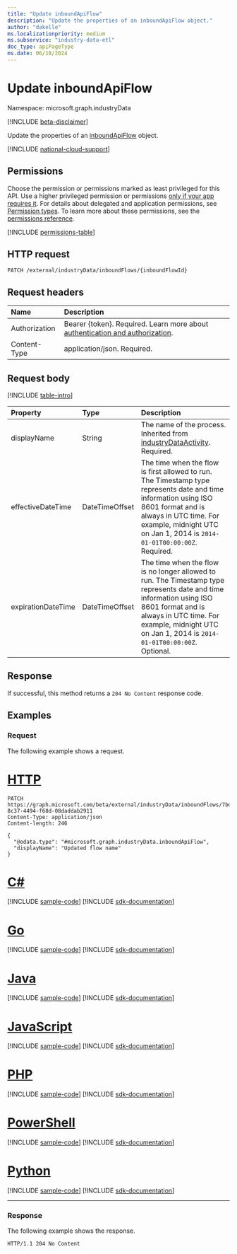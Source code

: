 ```yaml
---
title: "Update inboundApiFlow"
description: "Update the properties of an inboundApiFlow object."
author: "dakelle"
ms.localizationpriority: medium
ms.subservice: "industry-data-etl"
doc_type: apiPageType
ms.date: 06/18/2024
---
```


# Update inboundApiFlow

Namespace: microsoft.graph.industryData

[!INCLUDE [beta-disclaimer](../../includes/beta-disclaimer.md)]

Update the properties of an [inboundApiFlow](../resources/industrydata-inboundapiflow.md) object.

[!INCLUDE [national-cloud-support](../../includes/global-only.md)]

## Permissions

Choose the permission or permissions marked as least privileged for this API. Use a higher privileged permission or permissions [only if your app requires it](/graph/permissions-overview#best-practices-for-using-microsoft-graph-permissions). For details about delegated and application permissions, see [Permission types](/graph/permissions-overview#permission-types). To learn more about these permissions, see the [permissions reference](/graph/permissions-reference).

<!-- { "blockType": "permissions", "name": "industrydata_inboundapiflow_update" } -->
[!INCLUDE [permissions-table](../includes/permissions/industrydata-inboundapiflow-update-permissions.md)]

## HTTP request

<!-- {
  "blockType": "ignored"
}
-->
```http
PATCH /external/industryData/inboundFlows/{inboundFlowId}
```

## Request headers

|Name|Description|
|:---|:---|
|Authorization|Bearer {token}. Required. Learn more about [authentication and authorization](/graph/auth/auth-concepts).|
|Content-Type|application/json. Required.|

## Request body

[!INCLUDE [table-intro](../../includes/update-property-table-intro.md)]


|Property|Type|Description|
|:---|:---|:---|
| displayName        | String         | The name of the process. Inherited from [industryDataActivity](../resources/industrydata-industrydataactivity.md). Required.                                                                                                                         |
| effectiveDateTime  | DateTimeOffset | The time when the flow is first allowed to run. The Timestamp type represents date and time information using ISO 8601 format and is always in UTC time. For example, midnight UTC on Jan 1, 2014 is `2014-01-01T00:00:00Z`. Required. |
| expirationDateTime | DateTimeOffset | The time when the flow is no longer allowed to run. The Timestamp type represents date and time information using ISO 8601 format and is always in UTC time. For example, midnight UTC on Jan 1, 2014 is `2014-01-01T00:00:00Z`. Optional.   |



## Response

If successful, this method returns a `204 No Content` response code.

## Examples

### Request

The following example shows a request.
# [HTTP](#tab/http)
<!-- {
  "blockType": "request",
  "name": "update_inboundapiflow"
}
-->
```http
PATCH https://graph.microsoft.com/beta/external/industryData/inboundFlows/7bd62d17-8c37-4494-f68d-08daddab2911
Content-Type: application/json
Content-length: 246

{
  "@odata.type": "#microsoft.graph.industryData.inboundApiFlow",
  "displayName": "Updated flow name"
}
```

# [C#](#tab/csharp)
[!INCLUDE [sample-code](../includes/snippets/csharp/update-inboundapiflow-csharp-snippets.md)]
[!INCLUDE [sdk-documentation](../includes/snippets/snippets-sdk-documentation-link.md)]

# [Go](#tab/go)
[!INCLUDE [sample-code](../includes/snippets/go/update-inboundapiflow-go-snippets.md)]
[!INCLUDE [sdk-documentation](../includes/snippets/snippets-sdk-documentation-link.md)]

# [Java](#tab/java)
[!INCLUDE [sample-code](../includes/snippets/java/update-inboundapiflow-java-snippets.md)]
[!INCLUDE [sdk-documentation](../includes/snippets/snippets-sdk-documentation-link.md)]

# [JavaScript](#tab/javascript)
[!INCLUDE [sample-code](../includes/snippets/javascript/update-inboundapiflow-javascript-snippets.md)]
[!INCLUDE [sdk-documentation](../includes/snippets/snippets-sdk-documentation-link.md)]

# [PHP](#tab/php)
[!INCLUDE [sample-code](../includes/snippets/php/update-inboundapiflow-php-snippets.md)]
[!INCLUDE [sdk-documentation](../includes/snippets/snippets-sdk-documentation-link.md)]

# [PowerShell](#tab/powershell)
[!INCLUDE [sample-code](../includes/snippets/powershell/update-inboundapiflow-powershell-snippets.md)]
[!INCLUDE [sdk-documentation](../includes/snippets/snippets-sdk-documentation-link.md)]

# [Python](#tab/python)
[!INCLUDE [sample-code](../includes/snippets/python/update-inboundapiflow-python-snippets.md)]
[!INCLUDE [sdk-documentation](../includes/snippets/snippets-sdk-documentation-link.md)]

---

### Response

The following example shows the response.
<!-- {
  "blockType": "response",
  "truncated": true
}
-->
```http
HTTP/1.1 204 No Content
```

